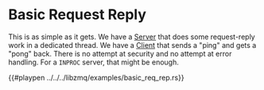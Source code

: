 # Basic Request Reply

This is as simple as it gets. We have a [Server] that does some request-reply
work in a dedicated thread. We have a [Client] that sends a "ping" and gets
a "pong" back. There is no attempt at security and no attempt at error handling.
For a `INPROC` server, that might be enough.

{{#playpen ../../../libzmq/examples/basic_req_rep.rs}}

[Server]: https://docs.rs/libzmq/0.1/libzmq/struct.Server.html
[Client]: https://docs.rs/libzmq/0.1/libzmq/struct.Client.html
